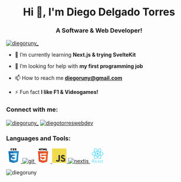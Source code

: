 <h1 align="center">Hi 👋, I'm Diego Delgado Torres</h1>
<h3 align="center">A Software & Web Developer!</h3>

<p align="left"> <a href="https://twitter.com/diegoruny_" target="blank"><img src="https://img.shields.io/twitter/follow/diegoruny_?logo=twitter&style=for-the-badge" alt="diegoruny_" /></a> </p>

- 🌱 I’m currently learning **Next.js & trying SvelteKit**

- 🤝 I’m looking for help with **my first programming job**

- 📫 How to reach me **diegoruny@gmail.com**

- ⚡ Fun fact **I like F1 & Videogames!**

<h3 align="left">Connect with me:</h3>
<p align="left">
<a href="https://twitter.com/diegoruny_" target="blank"><img align="center" src="https://raw.githubusercontent.com/rahuldkjain/github-profile-readme-generator/master/src/images/icons/Social/twitter.svg" alt="diegoruny_" height="30" width="40" /></a>
<a href="https://linkedin.com/in/diegotorreswebdev" target="blank"><img align="center" src="https://raw.githubusercontent.com/rahuldkjain/github-profile-readme-generator/master/src/images/icons/Social/linked-in-alt.svg" alt="diegotorreswebdev" height="30" width="40" /></a>
</p>

<h3 align="left">Languages and Tools:</h3>
<p align="left"> <a href="https://www.w3schools.com/css/" target="_blank" rel="noreferrer"> <img src="https://raw.githubusercontent.com/devicons/devicon/master/icons/css3/css3-original-wordmark.svg" alt="css3" width="40" height="40"/> </a> <a href="https://git-scm.com/" target="_blank" rel="noreferrer"> <img src="https://www.vectorlogo.zone/logos/git-scm/git-scm-icon.svg" alt="git" width="40" height="40"/> </a> <a href="https://www.w3.org/html/" target="_blank" rel="noreferrer"> <img src="https://raw.githubusercontent.com/devicons/devicon/master/icons/html5/html5-original-wordmark.svg" alt="html5" width="40" height="40"/> </a> <a href="https://developer.mozilla.org/en-US/docs/Web/JavaScript" target="_blank" rel="noreferrer"> <img src="https://raw.githubusercontent.com/devicons/devicon/master/icons/javascript/javascript-original.svg" alt="javascript" width="40" height="40"/> </a> <a href="https://nextjs.org/" target="_blank" rel="noreferrer"> <img src="https://cdn.worldvectorlogo.com/logos/nextjs-2.svg" alt="nextjs" width="40" height="40"/> </a> <a href="https://reactjs.org/" target="_blank" rel="noreferrer"> <img src="https://raw.githubusercontent.com/devicons/devicon/master/icons/react/react-original-wordmark.svg" alt="react" width="40" height="40"/> </a> </p>

<p><img align="left" src="https://github-readme-stats.vercel.app/api/top-langs?username=diegoruny&show_icons=true&locale=en&layout=compact" alt="diegoruny" /></p>

<!-- <p>&nbsp;<img align="center" src="https://github-readme-stats.vercel.app/api?username=diegoruny&show_icons=true&locale=en" alt="diegoruny" /></p> -->


